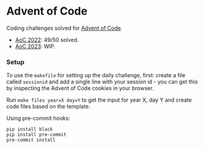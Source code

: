 # Advent of Code

Coding challenges solved for [Advent of Code](https://adventofcode.com).

- [AoC 2022](2022): 49/50 solved.
- [AoC 2023](2023): WIP.

### Setup

To use the `makefile` for setting up the daily challenge, first: create a file called `sessionid` and add a single line with your session id - you can get this by inspecting the Advent of Code cookies in your browser.

Run `make files year=X day=Y` to get the input for year X, day Y and create code files based on the template.

Using pre-commit hooks:

```
pip install black
pip install pre-commit
pre-commit install
```
